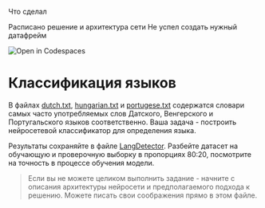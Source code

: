 Что сделал

Расписано решение и архитектура сети
Не успел создать нужный датафрейм



![Open in Codespaces](https://classroom.github.com/assets/open-in-codespaces-abfff4d4e15f9e1bd8274d9a39a0befe03a0632bb0f153d0ec72ff541cedbe34.svg)
# Классификация языков

В файлах [dutch.txt](dutch.txt), [hungarian.txt](hungarian.txt) и [portugese.txt](portugese.txt) содержатся словари самых часто употребляемых слов Датского, Венгерского и Португальского языков соответственно. Ваша задача - построить нейросетевой классификатор для определения языка.

Результаты сохраняйте в файле [LangDetector](LangDetector.ipynb). Разбейте датасет на обучающую и проверочную выборку в пропорциях 80:20, посмотрите на точность в процессе обучения модели. 

> Если вы не можете целиком выполнить задание - начните с описания архитектуры нейросети и предполагаемого подхода к решению. Можете писать свои соображения прямо в этом файле.


